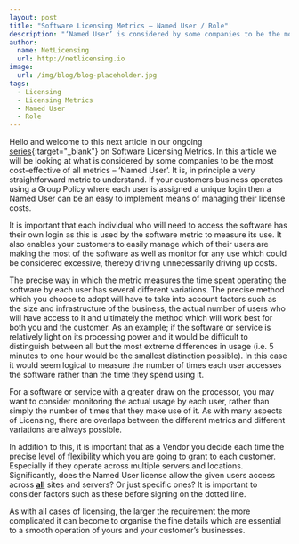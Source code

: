 ```yaml
---
layout: post
title: "Software Licensing Metrics – Named User / Role"
description: "‘Named User’ is considered by some companies to be the most cost-effective of all metrics"
author:
  name: NetLicensing
  url: http://netlicensing.io
image:
  url: /img/blog/blog-placeholder.jpg
tags:
  - Licensing
  - Licensing Metrics
  - Named User
  - Role
---
```


Hello and welcome to this next article in our ongoing [series](https://www.google.com/search?q=site%3Anetlicensing.io%20Software%20Licensing%20Metrics "Software Licensing Metrics"){:target="_blank"} on Software Licensing Metrics. In this article we will be looking at what is considered by some companies to be the most cost-effective of all metrics &#8211; ‘Named User’. It is, in principle a very straightforward metric to understand. If your customers business operates using a Group Policy where each user is assigned a unique login then a Named User can be an easy to implement means of managing their license costs.

It is important that each individual who will need to access the software has their own login as this is used by the software metric to measure its use. It also enables your customers to easily manage which of their users are making the most of the software as well as monitor for any use which could be considered excessive, thereby driving unnecessarily driving up costs.

The precise way in which the metric measures the time spent operating the software by each user has several different variations. The precise method which you choose to adopt will have to take into account factors such as the size and infrastructure of the business, the actual number of users who will have access to it and ultimately the method which will work best for both you and the customer. As an example; if the software or service is relatively light on its processing power and it would be difficult to distinguish between all but the most extreme differences in usage (i.e. 5 minutes to one hour would be the smallest distinction possible). In this case it would seem logical to measure the number of times each user accesses the software rather than the time they spend using it.

For a software or service with a greater draw on the processor, you may want to consider monitoring the actual usage by each user, rather than simply the number of times that they make use of it. As with many aspects of Licensing, there are overlaps between the different metrics and different variations are always possible.

In addition to this, it is important that as a Vendor you decide each time the precise level of flexibility which you are going to grant to each customer. Especially if they operate across multiple servers and locations. Significantly, does the Named User license allow the given users access across **<span style="text-decoration: underline;">all</span>** sites and servers? Or just specific ones? It is important to consider factors such as these before signing on the dotted line.

As with all cases of licensing, the larger the requirement the more complicated it can become to organise the fine details which are essential to a smooth operation of yours and your customer’s businesses.
